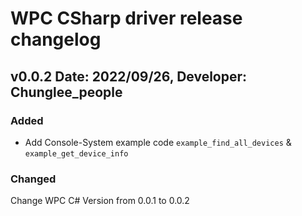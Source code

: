 WPC CSharp driver release changelog
===================================

v0.0.2 Date: 2022/09/26, Developer: Chunglee_people
---------------------------------------------------

### Added
-  Add Console-System example code `example_find_all_devices` & `example_get_device_info`

### Changed
Change WPC C# Version from 0.0.1 to 0.0.2